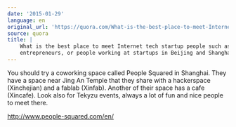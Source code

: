 ```yaml
---
date: '2015-01-29'
language: en
original_url: 'https://quora.com/What-is-the-best-place-to-meet-Internet-tech-startup-people-such-as-VCs-entrepreneurs-or-people-working-at-startups-in-Beijing-and-Shanghai/answer/Clément-Renaud'
source: quora
title: |
    What is the best place to meet Internet tech startup people such as VCs,
    entrepreneurs, or people working at startups in Beijing and Shanghai?
---
```


You should try a coworking space called People Squared in Shanghai. They
have a space near Jing An Temple that they share with a hackerspace
(Xinchejian) and a fablab (Xinfab). Another of their space has a cafe
(Xincafe). Look also for Tekyzu events, always a lot of fun and nice
people to meet there. 
 
<http://www.people-squared.com/en/>

